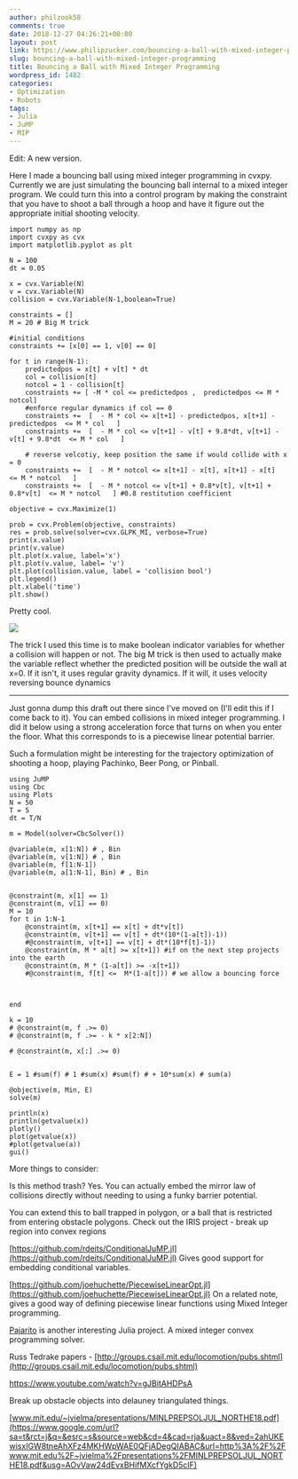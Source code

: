 ```yaml
---
author: philzook58
comments: true
date: 2018-12-27 04:26:21+00:00
layout: post
link: https://www.philipzucker.com/bouncing-a-ball-with-mixed-integer-programming/
slug: bouncing-a-ball-with-mixed-integer-programming
title: Bouncing a Ball with Mixed Integer Programming
wordpress_id: 1482
categories:
- Optimization
- Robots
tags:
- Julia
- JuMP
- MIP
---
```


Edit: A new version.

Here I made a bouncing ball using mixed integer programming in cvxpy. Currently we are just simulating the bouncing ball internal to a mixed integer program. We could turn this into a control program by making the constraint that you have to shoot a ball through a hoop and have it figure out the appropriate initial shooting velocity.

    
    import numpy as np
    import cvxpy as cvx
    import matplotlib.pyplot as plt
    
    N = 100
    dt = 0.05
    
    x = cvx.Variable(N)
    v = cvx.Variable(N)
    collision = cvx.Variable(N-1,boolean=True)
    
    constraints = []
    M = 20 # Big M trick
    
    #initial conditions
    constraints += [x[0] == 1, v[0] == 0]
    
    for t in range(N-1):
        predictedpos = x[t] + v[t] * dt
        col = collision[t]
        notcol = 1 - collision[t]
        constraints += [ -M * col <= predictedpos ,  predictedpos <= M * notcol]
        #enforce regular dynamics if col == 0
        constraints +=  [  - M * col <= x[t+1] - predictedpos, x[t+1] - predictedpos  <= M * col   ] 
        constraints +=  [  - M * col <= v[t+1] - v[t] + 9.8*dt, v[t+1] - v[t] + 9.8*dt  <= M * col   ]
    
        # reverse velcotiy, keep position the same if would collide with x = 0
        constraints +=  [  - M * notcol <= x[t+1] - x[t], x[t+1] - x[t]  <= M * notcol   ] 
        constraints +=  [  - M * notcol <= v[t+1] + 0.8*v[t], v[t+1] + 0.8*v[t]  <= M * notcol   ] #0.8 restitution coefficient
    
    objective = cvx.Maximize(1)
     
    prob = cvx.Problem(objective, constraints)
    res = prob.solve(solver=cvx.GLPK_MI, verbose=True)
    print(x.value)
    print(v.value)
    plt.plot(x.value, label='x')
    plt.plot(v.value, label= 'v')
    plt.plot(collision.value, label = 'collision bool')
    plt.legend()
    plt.xlabel('time')
    plt.show()
    


Pretty cool.

[![](http://philzucker2.nfshost.com/wp-content/uploads/2019/05/ball_bounce.png)](http://philzucker2.nfshost.com/wp-content/uploads/2019/05/ball_bounce.png)

The trick I used this time is to make boolean indicator variables for whether a collision will happen or not. The big M trick is then used to actually make the variable reflect whether the predicted position will be outside the wall at x=0. If it isn't, it uses regular gravity dynamics. If it will, it uses velocity reversing bounce dynamics



* * *



Just gonna dump this draft out there since I've moved on (I'll edit this if I come back to it). You can embed collisions in mixed integer programming. I did it below using a strong acceleration force that turns on when you enter the floor. What this corresponds to is a piecewise linear potential barrier.

Such a formulation might be interesting for the trajectory optimization of shooting a hoop, playing Pachinko, Beer Pong, or Pinball.

    
    using JuMP
    using Cbc
    using Plots
    N = 50
    T = 5
    dt = T/N
    
    m = Model(solver=CbcSolver())
    
    @variable(m, x[1:N]) # , Bin
    @variable(m, v[1:N]) # , Bin
    @variable(m, f[1:N-1])
    @variable(m, a[1:N-1], Bin) # , Bin
    
    
    @constraint(m, x[1] == 1)
    @constraint(m, v[1] == 0)
    M = 10
    for t in 1:N-1
    	@constraint(m, x[t+1] == x[t] + dt*v[t])
    	@constraint(m, v[t+1] == v[t] + dt*(10*(1-a[t])-1))
    	#@constraint(m, v[t+1] == v[t] + dt*(10*f[t]-1))
    	@constraint(m, M * a[t] >= x[t+1]) #if on the next step projects into the earth
    	@constraint(m, M * (1-a[t]) >= -x[t+1])
    	#@constraint(m, f[t] <=  M*(1-a[t])) # we allow a bouncing force
    
    
    
    end
    
    k = 10
    # @constraint(m, f .>= 0)
    # @constraint(m, f .>= - k * x[2:N])
    
    # @constraint(m, x[:] .>= 0)
    
    
    E = 1 #sum(f) # 1 #sum(x) #sum(f) # + 10*sum(x) # sum(a)
    
    @objective(m, Min, E)
    solve(m)
    
    println(x)
    println(getvalue(x))
    plotly() 
    plot(getvalue(x))
    #plot(getvalue(a))
    gui()


More things to consider:

Is this method trash? Yes. You can actually embed the mirror law of collisions directly without needing to using a funky barrier potential.

You can extend this to ball trapped in polygon, or a ball that is restricted from entering obstacle polygons. Check out the IRIS project - break up region into convex regions

[https://github.com/rdeits/ConditionalJuMP.jl](https://github.com/rdeits/ConditionalJuMP.jl) Gives good support for embedding conditional variables.

[https://github.com/joehuchette/PiecewiseLinearOpt.jl](https://github.com/joehuchette/PiecewiseLinearOpt.jl) On a related note, gives a good way of defining piecewise linear functions using Mixed Integer programming.

[Pajarito](https://github.com/JuliaOpt/Pajarito.jl) is another interesting Julia project. A mixed integer convex programming solver.

Russ Tedrake papers - [http://groups.csail.mit.edu/locomotion/pubs.shtml](http://groups.csail.mit.edu/locomotion/pubs.shtml)

https://www.youtube.com/watch?v=gJBitAHDPsA

Break up obstacle objects into delauney triangulated things.

[www.mit.edu/~jvielma/presentations/MINLPREPSOLJUL_NORTHE18.pdf](https://www.google.com/url?sa=t&rct=j&q=&esrc=s&source=web&cd=4&cad=rja&uact=8&ved=2ahUKEwisxIGW8tneAhXFz4MKHWpWAE0QFjADegQIABAC&url=http%3A%2F%2Fwww.mit.edu%2F~jvielma%2Fpresentations%2FMINLPREPSOLJUL_NORTHE18.pdf&usg=AOvVaw24dEvxBHifMXcfYgkD5cIF)

